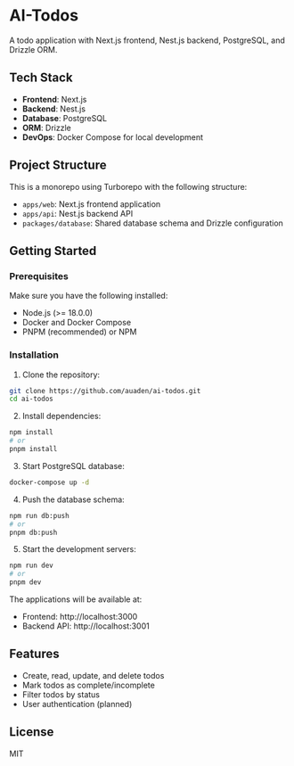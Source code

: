 # AI-Todos

A todo application with Next.js frontend, Nest.js backend, PostgreSQL, and Drizzle ORM.

## Tech Stack

- **Frontend**: Next.js
- **Backend**: Nest.js
- **Database**: PostgreSQL
- **ORM**: Drizzle
- **DevOps**: Docker Compose for local development

## Project Structure

This is a monorepo using Turborepo with the following structure:

- `apps/web`: Next.js frontend application
- `apps/api`: Nest.js backend API
- `packages/database`: Shared database schema and Drizzle configuration

## Getting Started

### Prerequisites

Make sure you have the following installed:
- Node.js (>= 18.0.0)
- Docker and Docker Compose
- PNPM (recommended) or NPM

### Installation

1. Clone the repository:
```bash
git clone https://github.com/auaden/ai-todos.git
cd ai-todos
```

2. Install dependencies:
```bash
npm install
# or
pnpm install
```

3. Start PostgreSQL database:
```bash
docker-compose up -d
```

4. Push the database schema:
```bash
npm run db:push
# or
pnpm db:push
```

5. Start the development servers:
```bash
npm run dev
# or
pnpm dev
```

The applications will be available at:
- Frontend: http://localhost:3000
- Backend API: http://localhost:3001

## Features

- Create, read, update, and delete todos
- Mark todos as complete/incomplete
- Filter todos by status
- User authentication (planned)

## License

MIT
